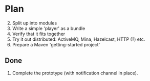 # Plan

2. Split up into modules
3. Write a simple 'player' as a bundle
4. Verify that it fits together
5. Try it out distributed: ActiveMQ, Mina, Hazelcast, HTTP (?) etc.
6. Prepare a Maven 'getting-started project'

## Done

1. Complete the prototype (with notification channel in place).
